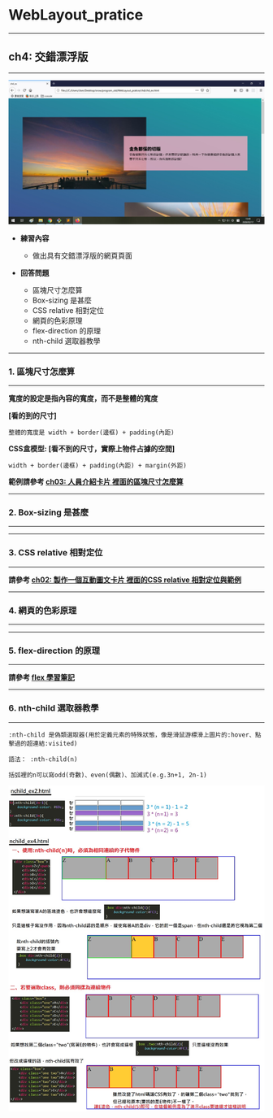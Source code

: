 # WebLayout_pratice

***
## ch4: 交錯漂浮版
***

![image](https://github.com/JohnnyOfSnow/WebLayout_pratice/blob/master/ch04/image/ch4hw.jpg)

* **練習內容**
  * 做出具有交錯漂浮版的網頁頁面

* **回答問題**
  * 區塊尺寸怎麼算
  * Box-sizing 是甚麼
  * CSS relative 相對定位
  * 網頁的色彩原理
  * flex-direction 的原理
  * nth-child 選取器教學

***
### 1. 區塊尺寸怎麼算
***

**寬度的設定是指內容的寬度，而不是整體的寬度**

**[看的到的尺寸]**

``整體的寬度是 width + border(邊框) + padding(內距)``


**CSS盒模型: [看不到的尺寸，實際上物件占據的空間]**

``width + border(邊框) + padding(內距) + margin(外距)``

**範例請參考 [ch03: 人員介紹卡片 裡面的區塊尺寸怎麼算](https://github.com/JohnnyOfSnow/WebLayout_pratice/tree/master/ch03)**

***
### 2. Box-sizing 是甚麼
***

***
### 3. CSS relative 相對定位
***

**請參考 [ch02: 製作一個互動圖文卡片 裡面的CSS relative 相對定位與範例](https://github.com/JohnnyOfSnow/WebLayout_pratice/tree/master/ch02)**

***
### 4. 網頁的色彩原理
***

***
### 5. flex-direction 的原理
***

**請參考 [flex 學習筆記](https://github.com/JohnnyOfSnow/WebLayout_pratice/tree/master/flex)**

***
### 6. nth-child 選取器教學
***

``:nth-child 是偽類選取器(用於定義元素的特殊狀態，像是滑鼠游標滑上圖片的:hover、點擊過的超連結:visited)``

``語法： :nth-child(n)``

``括弧裡的n可以寫odd(奇數)、even(偶數)、加減式(e.g.3n+1, 2n-1)``

![image](https://github.com/JohnnyOfSnow/WebLayout_pratice/blob/master/ch04/image/nth_child.jpg)
